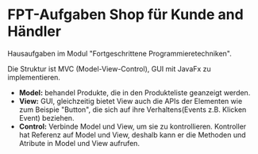 # FPT-Aufgaben Shop für Kunde and Händler

Hausaufgaben im Modul "Fortgeschrittene Programmieretechniken". 

Die Struktur ist MVC (Model-View-Control), GUI mit JavaFx zu implementieren.
  - **Model:** behandel Produkte, die in den Produkteliste geanzeigt werden.
  - **View:** GUI, gleichzeitig bietet View auch die APIs der Elementen wie zum Beispie "Button", die sich auf ihre Verhaltens(Events z.B. Klicken Event) beziehen. 
  - **Control:** Verbinde Model und View, um sie zu kontrollieren. Kontroller hat Referenz auf Model und View, deshalb kann er die Methoden und Atribute in Model und View aufrufen.
